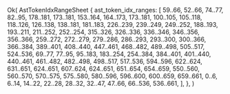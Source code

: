Ok(
    AstTokenIdxRangeSheet {
        ast_token_idx_ranges: [
            59..66,
            52..66,
            74..77,
            82..95,
            178..181,
            173..181,
            153..164,
            164..173,
            173..181,
            100..105,
            105..118,
            118..126,
            126..138,
            138..181,
            181..183,
            226..239,
            239..249,
            249..252,
            188..193,
            193..211,
            211..252,
            252..254,
            315..326,
            326..336,
            336..346,
            346..356,
            356..366,
            259..272,
            272..279,
            279..286,
            286..293,
            293..300,
            300..366,
            366..384,
            389..401,
            408..440,
            447..461,
            468..482,
            489..498,
            505..517,
            524..536,
            69..77,
            77..95,
            95..183,
            183..254,
            254..384,
            384..401,
            401..440,
            440..461,
            461..482,
            482..498,
            498..517,
            517..536,
            594..596,
            622..624,
            631..651,
            624..651,
            607..624,
            624..651,
            651..654,
            654..659,
            550..560,
            560..570,
            570..575,
            575..580,
            580..596,
            596..600,
            600..659,
            659..661,
            0..6,
            6..14,
            14..22,
            22..28,
            28..32,
            32..47,
            47..66,
            66..536,
            536..661,
        ],
    },
)